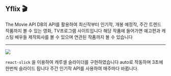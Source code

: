 
## Yflix 🎬

The Movie API DB의 API를 활용하여 최신작부터 인기작, 개봉 예정작, 주간 트렌드 작품까지 볼 수 있는 영화, TV프로그램 사이트입니다 해당 작품에 들어가면 예고편과 캐스팅 배우들 제작회사를 볼 수 있으며 연관된 작품까지 볼 수 있습니다

***

![](./img/1.png)

`react-slick` 을 이용하여 캐루셀 슬라이더를 구현하였습니다 auto로 작동하며 3초에 한번씩 슬라이드 됩니다 주간 인기작 API를 사용하여 매주마다 바뀝니다.

